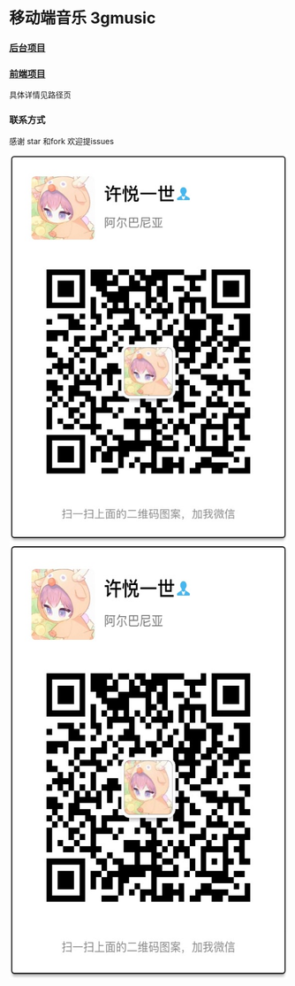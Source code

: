 # 移动端音乐 3gmusic
### [后台项目](https://github.com/xshthebat/3g-music/tree/master/appmusic)
### [前端项目](https://github.com/xshthebat/3g-music/tree/master/music)
具体详情见路径页

### 联系方式 
感谢 star 和fork 欢迎提issues

![image](https://github.com/xshthebat/gitimg/blob/master/weixin.jpg)
<img src="https://github.com/xshthebat/gitimg/blob/master/weixin.jpg" width="564" height="786" alt="我是缩小后并居中的图"></img>
